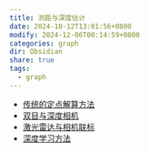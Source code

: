 ```yaml
---
title: 测距与深度估计
date: 2024-10-12T13:01:56+0800
modify: 2024-12-06T00:14:59+0800
categories: graph
dir: Obsidian
share: true
tags:
  - graph
---
```


- [传统的定点解算方法](./%E4%BC%A0%E7%BB%9F%E7%9A%84%E5%AE%9A%E7%82%B9%E8%A7%A3%E7%AE%97%E6%96%B9%E6%B3%95.md)
- [双目与深度相机](%E5%8F%8C%E7%9B%AE%E4%B8%8E%E6%B7%B1%E5%BA%A6%E7%9B%B8%E6%9C%BA.md)
- [激光雷达与相机联标](%E6%BF%80%E5%85%89%E9%9B%B7%E8%BE%BE%E4%B8%8E%E7%9B%B8%E6%9C%BA%E8%81%94%E6%A0%87.md)
- [深度学习方法](%E6%B7%B1%E5%BA%A6%E5%AD%A6%E4%B9%A0%E6%96%B9%E6%B3%95.md)